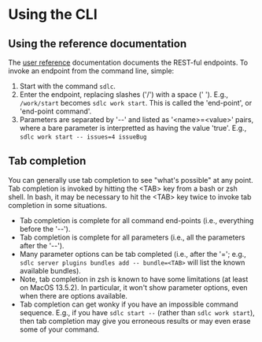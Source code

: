 # Using the CLI

## Using the reference documentation

The [user reference](../index.md#user-reference) documentation documents the REST-ful endpoints. To invoke an endpoint from the command line, simple:

1. Start with the command `sdlc`.
2. Enter the endpoint, replacing slashes ('/') with a space (' '). E.g., `/work/start` becomes `sdlc work start`. This is called the 'end-point', or 'end-point command'.
3. Parameters are separated by '--' and listed as '&lt;name&gt;=&lt;value&gt;' pairs, where a bare parameter is interpretted as having the value 'true'. E.g., `sdlc work start -- issues=4 issueBug`

## Tab completion

You can generally use tab completion to see "what's possible" at any point. Tab completion is invoked by hitting the &lt;TAB&gt; key from a bash or zsh shell. In bash, it may be necessary to hit the &lt;TAB&gt; key twice to invoke tab completion in some situations.

- Tab completion is complete for all command end-points (i.e., everything before the '--').
- Tab completion is complete for all parameters (i.e., all the parameters after the '--').
- Many parameter options can be tab completed (i.e., after the '='; e.g., `sdlc server plugins bundles add -- bundle=<TAB>` will list the known available bundles).
- Note, tab completion in zsh is known to have some limitations (at least on MacOS 13.5.2). In particular, it won't show parameter options, even when there are options available.
- Tab completion can get wonky if you have an impossible command sequence. E.g., if you have `sdlc start --` (rather than `sdlc work start`), then tab completion may give you erroneous results or may even erase some of your command.